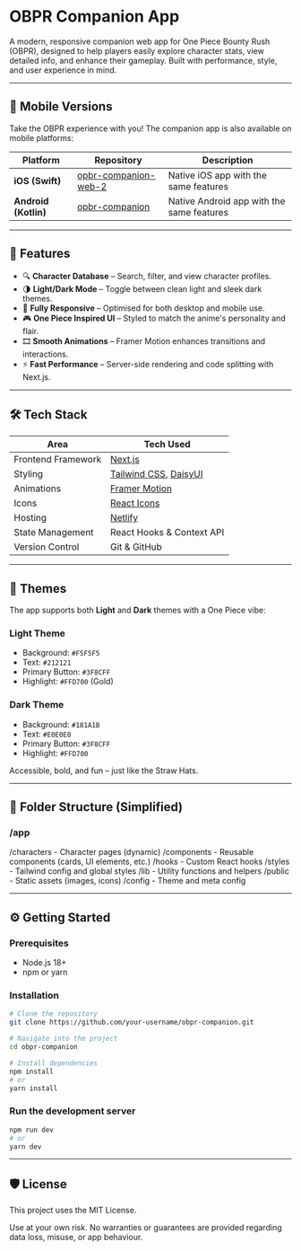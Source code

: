 # OBPR Companion App
A modern, responsive companion web app for One Piece Bounty Rush (OBPR), designed to help players easily explore character stats, view detailed info, and enhance their gameplay. Built with performance, style, and user experience in mind.

---

## 📱 Mobile Versions
Take the OBPR experience with you! The companion app is also available on mobile platforms:

| Platform | Repository | Description |
|----------|------------|-------------|
| **iOS (Swift)** | [opbr-companion-web-2](https://github.com/A-Moiz/opbr-companion-web-2) | Native iOS app with the same features |
| **Android (Kotlin)** | [opbr-companion](https://github.com/Wallysonadsilva/opbr-companion) | Native Android app with the same features |

---

## 🚀 Features
- 🔍 **Character Database** – Search, filter, and view character profiles.
- 🌗 **Light/Dark Mode** – Toggle between clean light and sleek dark themes.
- 📱 **Fully Responsive** – Optimised for both desktop and mobile use.
- 🎮 **One Piece Inspired UI** – Styled to match the anime's personality and flair.
- 🎞 **Smooth Animations** – Framer Motion enhances transitions and interactions.
- ⚡ **Fast Performance** – Server-side rendering and code splitting with Next.js.

---

## 🛠 Tech Stack
| Area                | Tech Used                              |
|---------------------|----------------------------------------|
| Frontend Framework  | [Next.js](https://nextjs.org/)         |
| Styling             | [Tailwind CSS](https://tailwindcss.com/), [DaisyUI](https://daisyui.com/) |
| Animations          | [Framer Motion](https://www.framer.com/motion/) |
| Icons               | [React Icons](https://react-icons.github.io/react-icons/) |
| Hosting             | [Netlify](https://www.netlify.com/)    |
| State Management    | React Hooks & Context API              |
| Version Control     | Git & GitHub                           |

---

## 🎨 Themes
The app supports both **Light** and **Dark** themes with a One Piece vibe:

### Light Theme
- Background: `#F5F5F5`
- Text: `#212121`
- Primary Button: `#3F8CFF`
- Highlight: `#FFD700` (Gold)

### Dark Theme
- Background: `#181A1B`
- Text: `#E0E0E0`
- Primary Button: `#3F8CFF`
- Highlight: `#FFD700`

Accessible, bold, and fun – just like the Straw Hats.

---

## 🧩 Folder Structure (Simplified)
### /app 
/characters - Character pages (dynamic) 
/components - Reusable components (cards, UI elements, etc.) 
/hooks - Custom React hooks 
/styles - Tailwind config and global styles 
/lib - Utility functions and helpers 
/public - Static assets (images, icons) 
/config - Theme and meta config

---

## ⚙️ Getting Started

### Prerequisites
- Node.js 18+
- npm or yarn

### Installation
```bash
# Clone the repository
git clone https://github.com/your-username/obpr-companion.git

# Navigate into the project
cd obpr-companion

# Install dependencies
npm install
# or
yarn install
```

### Run the development server
```bash
npm run dev
# or
yarn dev
```

---

## 🛡 License
This project uses the MIT License.

Use at your own risk. No warranties or guarantees are provided regarding data loss, misuse, or app behaviour.
